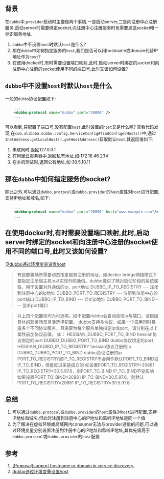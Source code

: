 ## 背景 ##
在`dubbo`中,`provider`启动时主要做两个事情,一是启动server,二是向注册中心注册服务.启动server时需要绑定socket,向注册中心注册服务时也需要发送socket唯一标识服务地址.

 1. `dubbo`中不设置`host`时默认`host`是什么?
 2. 那在`dubbo`中如何指定服务的`host`,我们是否可以用hostname或domain代替IP地址作为`host`?
 3. 在使用docker时,有时需要设置端口映射,此时,启动server时绑定的socket和向注册中心注册的socket使用不同的端口号,此时又该如何设置?

## `dubbo`中不设置`host`时默认`host`是什么 ##
一般的`dubbo`协议配置如下:
``` xml
    ...
    <dubbo:protocol name="dubbo" port="20890" />
    ...
```
可以看到,只配置了端口号,没有配置`host`,此时设置的`host`又是什么呢?
查看代码发现,在`com.alibaba.dubbo.config.ServiceConfig#findConfigedHosts()`中,通过`InetAddress.getLocalHost().getHostAddress()`获取默认`host`.其返回值如下:

 1. 未联网时,返回127.0.0.1
 2. 在阿里云服务器中,返回私有地址,如:172.18.46.234
 3. 在本机测试时,返回公有地址,如:30.5.10.11

## 那在`dubbo`中如何指定服务的socket? ##

除此之外,可以通过`dubbo.protocol`或`dubbo.provider`的`host`属性对`host`进行配置,支持IP地址和域名,如下:

``` xml
    ...
    <dubbo:protocol name="dubbo" port="20890" host="www.example.com"/>
    ...
```

##  在使用docker时,有时需要设置端口映射,此时,启动server时绑定的socket和向注册中心注册的socket使用不同的端口号,此时又该如何设置? ##
见[dubbo通过环境变量设置host](https://github.com/dubbo/dubbo-samples/tree/master/dubbo-samples-docker)

> 有些部署场景需要动态指定服务注册的地址，如docker bridge网络模式下要指定注册宿主机ip以实现外网通信。dubbo提供了两对启动阶段的系统属性，用于设置对外通信的ip、port地址
DUBBO_IP_TO_REGISTRY --- 注册到注册中心的ip地址
DUBBO_PORT_TO_REGISTRY --- 注册到注册中心的port端口
DUBBO_IP_TO_BIND --- 监听ip地址
DUBBO_PORT_TO_BIND --- 监听port端口

> 以上四个配置项均为可选项，如不配置dubbo会自动获取ip与端口，请根据具体的部署场景灵活选择配置。
dubbo支持多协议，如果一个应用同时暴露多个不同协议服务，且需要为每个服务单独指定ip或port，请分别在以上属性前加协议前缀。 如：
HESSIAN_DUBBO_PORT_TO_BIND hessian协议绑定的port
DUBBO_DUBBO_PORT_TO_BIND   dubbo协议绑定的port
HESSIAN_DUBBO_IP_TO_REGISTRY hessian协议注册的ip
DUBBO_DUBBO_PORT_TO_BIND     dubbo协议注册的ip
PORT_TO_REGISTRY或IP_TO_REGISTRY不会用作默认PORT_TO_BIND或IP_TO_BIND，但是反过来是成立的
如设置PORT_TO_REGISTRY=20881 IP_TO_REGISTRY=30.5.97.6，则PORT_TO_BIND IP_TO_BIND不受影响
如果设置PORT_TO_BIND=20881 IP_TO_BIND=30.5.97.6，则默认PORT_TO_REGISTRY=20881 IP_TO_REGISTRY=30.5.97.6

## 总结 ##

 1. 可以通过`dubbo.protocol`或`dubbo.provider`的`host`属性对`host`进行配置,支持IP地址和域名.但此时注册到注册中心的IP地址和监听IP地址是同一个值
 2. 为了解决在虚拟环境或局域网内consumer无法与provider通信的问题,可以通过环境变量分别设置注册到注册中心的IP地址和监听IP地址,其优先级高于`dubbo.protocol`或`dubbo.provider`的`host`配置

## 参考 ##

 1. [[Proposal]support hostname or domain in service discovery.](https://github.com/apache/incubator-dubbo/issues/2043)
 2. [dubbo通过环境变量设置host](https://github.com/dubbo/dubbo-samples/tree/master/dubbo-samples-docker)